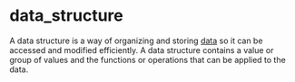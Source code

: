 # data_structure

A data structure is a way of organizing and storing [data](computer_science/data) so it can be accessed and modified efficiently. A data structure contains a value or group of values and the functions or operations that can be applied to the data.
